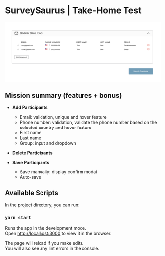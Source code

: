 # SurveySaurus | Take-Home Test

![Screen Shot](./Screen_Shot.png)

## Mission summary (features + bonus)

- **Add Participants**

  - Email: validation, unique and hover feature
  - Phone number: validation, validate the phone number based on the selected country and hover feature
  - First name
  - Last name
  - Group: input and dropdown

- **Delete Participants**
- **Save Participants**
  - Save manually: display confirm modal
  - Auto-save

## Available Scripts

In the project directory, you can run:

### `yarn start`

Runs the app in the development mode.\
Open [http://localhost:3000](http://localhost:3000) to view it in the browser.

The page will reload if you make edits.\
You will also see any lint errors in the console.
